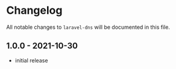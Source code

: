 # Changelog

All notable changes to `laravel-dns` will be documented in this file.

## 1.0.0 - 2021-10-30

- initial release
